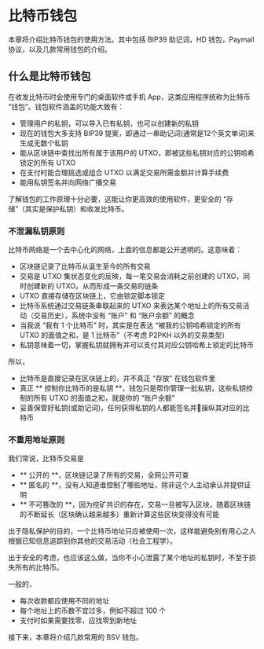 # 比特币钱包

本章将介绍比特币钱包的使用方法。其中包括 BIP39 助记词，HD 钱包，Paymail 协议，以及几款常用钱包的介绍。

## 什么是比特币钱包

在收发比特币时会使用专门的桌面软件或手机 App，这类应用程序统称为比特币 “钱包”。钱包软件涵盖的功能大致有：

* 管理用户的私钥，可以导入已有私钥，也可以创建新的私钥
* 现在的钱包大多支持 BIP39 提案，即通过一串助记词(通常是12个英文单词)来生成无数个私钥
* 能从区块链中查找出所有属于该用户的 UTXO，即被这些私钥对应的公钥哈希锁定的所有 UTXO
* 在支付时能合理挑选或组合 UTXO 以满足交易所需金额并计算手续费
* 能用私钥签名并向网络广播交易

了解钱包的工作原理十分必要，这能让你更高效的使用软件，更安全的 “存储”（其实是保护私钥）和收发比特币。

### 不泄漏私钥原则

比特币网络是一个去中心化的网络，上面的信息都是公开透明的。这意味着：

* 区块链记录了比特币从诞生至今的所有交易
* 交易是 UTXO 集状态变化的反映，每一笔交易会消耗之前创建的 UTXO，同时创建新的 UTXO。从而形成一条交易的链条
* UTXO 直接存储在区块链上，它由锁定脚本锁定
* 比特币系统通过交易链条串联起来的 UTXO 来表达某个地址上的所有交易活动（交易历史），系统中没有 “账户” 和 “账户余额” 的概念
* 当我说 “我有 1 个比特币” 时，其实是在表达 “被我的公钥哈希锁定的所有 UTXO 的面值之和，是 1 比特币”（不考虑 P2PKH 以外的交易类型）
* 私钥意味着一切，掌握私钥就拥有并可以支付其对应公钥哈希上锁定的比特币

所以，

* 比特币是直接记录在区块链上的，并不真正 “存放” 在钱包软件里
* 真正 ** 控制你比特币的是私钥 **，钱包只是帮你管理一批私钥，这些私钥控制的所有 UTXO 的面值之和，就是你的 “账户余额”
* 妥善保管好私钥(或助记词)，任何获得私钥的人都能签名并操纵其对应的比特币

### 不重用地址原则

我们常说，比特币交易是

* ** 公开的 **，区块链记录了所有的交易，全网公开可查
* ** 匿名的 **，没有人知道谁控制了哪些地址，除非这个人主动承认并提供证明
* ** 不可篡改的 **，因为挖矿共识的存在，交易一旦被写入区块，随着区块链的不断延长（区块确认越来越多）重新计算这些区块变得没有可能

出于隐私保护的目的，一个比特币地址只应被使用一次，这样能避免别有用心之人根据已知信息追踪到你其他的交易活动（社会工程学）。

出于安全的考虑，也应该这么做，当你不小心泄露了某个地址的私钥时，不至于损失所有的比特币。

一般的，

* 每次收款都应使用不同的地址
* 每个地址上的币数不宜过多，例如不超过 100 个
* 支付时如果需要找零，应找零到新地址

接下来，本章将介绍几款常用的 BSV 钱包。
